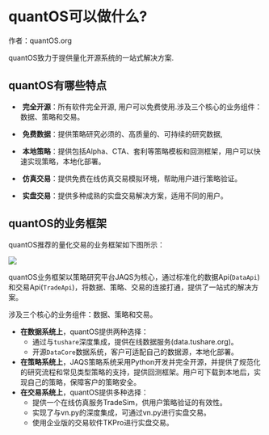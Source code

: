 

# quantOS可以做什么?


作者：quantOS.org

quantOS致力于提供量化开源系统的一站式解决方案.
## quantOS有哪些特点


*  **完全开源**：所有软件完全开源, 用户可以免费使用.涉及三个核心的业务组件：数据、策略和交易。

*  **免费数据**：提供策略研究必须的、高质量的、可持续的研究数据,
*  **本地策略**：提供包括Alpha、CTA、套利等策略模板和回测框架，用户可以快速实现策略，本地化部署。
*  **仿真交易**：提供免费在线仿真交易模拟环境，帮助用户进行策略验证。
*  **实盘交易**：提供多种成熟的实盘交易解决方案，适用不同的用户。

## quantOS的业务框架

quantOS推荐的量化交易的业务框架如下图所示：

![](https://github.com/quantOS-org/quantOSUserGuide/blob/master/assets/framework.png?raw=true)

quantOS业务框架以策略研究平台JAQS为核心，通过标准化的数据Api(`DataApi`)和交易Api(`TradeApi`)，将数据、策略、交易的连接打通，提供了一站式的解决方案。

涉及三个核心的业务组件：数据、策略和交易。

- **在数据系统上**，quantOS提供两种选择：
  - 通过与`tushare`深度集成，提供在线数据服务(data.tushare.org)。
  - 开源`DataCore`数据系统，客户可适配自己的数据源，本地化部署。
- **在策略系统上**，JAQS策略系统采用Python开发并完全开源，并提供了规范化的研究流程和常见类型策略的支持，提供回测框架。用户可下载到本地后，实现自己的策略，保障客户的策略安全。
- **在交易系统上**，quantOS提供多种选择：
  - 提供一个在线仿真服务TradeSim，供用户策略验证的有效性。
  - 实现了与vn.py的深度集成，可通过vn.py进行实盘交易。
  - 使用企业版的交易软件TKPro进行实盘交易。


